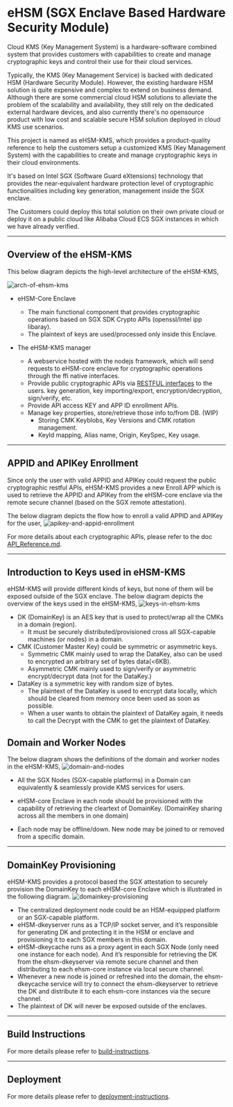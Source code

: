 # eHSM (SGX Enclave Based Hardware Security Module)

Cloud KMS (Key Management System) is a hardware-software combined system that provides customers with capabilities to create and manage cryptographic keys and control their use for their cloud services.

Typically, the KMS (Key Management Service) is backed with dedicated HSM (Hardware Security Module). However, the existing hardware HSM solution is quite expensive and complex to extend on business demand. Although there are some commercial cloud HSM solutions to alleviate the problem of the scalability and availability, they still rely on the dedicated external hardware devices, and also currently there's no opensource product with low cost and scalable secure HSM solution deployed in cloud KMS use scenarios.

This project is named as eHSM-KMS, which provides a product-quality reference to help the customers setup a customized KMS (Key Management System) with the capabilities to create and manage cryptographic keys in their cloud environments.

It's based on Intel SGX (Software Guard eXtensions) technology that provides the near-equivalent hardware protection level of cryptographic functionalities including key generation, management inside the SGX enclave.

The Customers could deploy this total solution on their own private cloud or deploy it on a public cloud like Alibaba Cloud ECS SGX instances in which we have already verified.

---

## Overview of the eHSM-KMS
This below diagram depicts the high-level architecture of the eHSM-KMS,

![arch-of-ehsm-kms](./docs/diagrams/arch-of-ehsm-kms.PNG)

- eHSM-Core Enclave
    - The main functional component that provides cryptographic operations based on SGX SDK Crypto APIs (openssl/Intel ipp libaray).
    - The plaintext of keys are used/processed only inside this Enclave.

- The eHSM-KMS manager
    - A webservice hosted with the nodejs framework, which will send requests to eHSM-core enclave for cryptographic operations through the ffi native interfaces.
    - Provide public cryptographic APIs via [RESTFUL interfaces](./docs/API_Reference.md) to the users. key generation, key importing/export, encryption/decryption, sign/verify, etc.
    - Provide API access KEY and APP ID enrollment APIs.
    - Manage key properties, store/retrieve those info to/from DB. (WIP)
        - Storing CMK Keyblobs, Key Versions and CMK rotation management.
        - KeyId mapping, Alias name, Origin, KeySpec, Key usage.
---

## APPID and APIKey Enrollment
Since only the user with valid APPID and APIKey could request the public cryptographic restful APIs, eHSM-KMS provides a new Enroll APP which is used to retrieve the APPID and APIKey from the eHSM-core enclave via the remote secure channel (based on the SGX remote attestation).

The below diagram depicts the flow how to enroll a valid APPID and APIKey for the user,
![apikey-and-appid-enrollment](./docs/diagrams/apikey-and-appid-enrollment.PNG)

For more details about each cryptographic APIs, please refer to the doc [API_Reference.md](./docs/API_Reference.md).

---

## Introduction to Keys used in eHSM-KMS

eHSM-KMS will provide different kinds of keys, but none of them will be exposed outside of the SGX enclave.
The below diagram depicts the overview of the keys used in the eHSM-KMS,
![keys-in-ehsm-kms](./docs/diagrams/keys-in-ehsm-kms.PNG)

 - DK (DomainKey) is an AES key that is used to protect/wrap all the CMKs in a domain (region).
    - It must be securely distributed/provisioned cross all SGX-capable machines (or nodes) in a domain.
 - CMK (Customer Master Key) could be symmetric or asymmetric keys.
    - Symmetric CMK mainly used to wrap the DataKey, also can be used to encrypted an arbitrary set of bytes data(<6KB).
    - Asymmetric CMK mainly used to sign/verify or asymmetric encrypt/decrypt data (not for the DataKey.)
 - DataKey is a symmetric key with random size of bytes.
    - The plaintext of the DataKey is used to encrypt data locally, which should be cleared from memory once been used as soon as possible.
    - When a user wants to obtain the plaintext of DataKey again, it needs to call the Decrypt with the CMK to get the plaintext of DataKey.


## Domain and Worker Nodes
The below diagram shows the definitions of the domain and worker nodes in the eHSM-KMS,
    ![domain-and-nodes](./docs/diagrams/domain-and-nodes.PNG)

  - All the SGX Nodes (SGX-capable platforms) in a Domain can equivalently & seamlessly provide KMS services for users. 

  - eHSM-core Enclave in each node should be provisioned with the capability of retrieving the cleartext of DomainKey. (DomainKey sharing across all the members in one domain)
  - Each node may be offline/down. New node may be joined to or removed from a specific domain.

---

## DomainKey Provisioning
eHSM-KMS provides a protocol based the SGX attestation to securely provision the DomainKey to each eHSM-core Enclave which is illustrated in the following diagram.
![domainkey-provisioning](./docs/diagrams/domainkey-provisioning.PNG)

 - The centralized deployment node could be an HSM-equipped platform or an SGX-capable platform.
 - eHSM-dkeyserver runs as a TCP/IP socket server, and it’s responsible for generating DK and protecting it in the HSM or enclave and provisioning it to each SGX members in this domain.
 - eHSM-dkeycache runs as a proxy agent in each SGX Node (only need one instance for each node). And it’s responsible for retrieving the DK from the ehsm-dkeyserver via remote secure channel and then distributing to each ehsm-core instance via local secure channel.
 - Whenever a new node is joined or refreshed into the domain, the ehsm-dkeycache service will try to connect the ehsm-dkeyserver to retrieve the DK and distribute it to each ehsm-core instances via the secure channel.
 - The plaintext of DK will never be exposed outside of the enclaves.

---

## Build Instructions
For more details please refer to [build-instructions](./docs/build-instructions.md).

---

## Deployment
For more details please refer to [deployment-instructions](./docs/deployment-instructions.md).